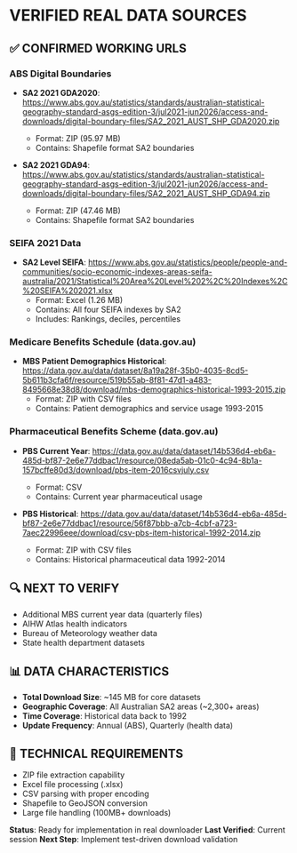 # VERIFIED REAL DATA SOURCES

## ✅ CONFIRMED WORKING URLS

### **ABS Digital Boundaries**
- **SA2 2021 GDA2020**: https://www.abs.gov.au/statistics/standards/australian-statistical-geography-standard-asgs-edition-3/jul2021-jun2026/access-and-downloads/digital-boundary-files/SA2_2021_AUST_SHP_GDA2020.zip
  - Format: ZIP (95.97 MB)
  - Contains: Shapefile format SA2 boundaries
  
- **SA2 2021 GDA94**: https://www.abs.gov.au/statistics/standards/australian-statistical-geography-standard-asgs-edition-3/jul2021-jun2026/access-and-downloads/digital-boundary-files/SA2_2021_AUST_SHP_GDA94.zip
  - Format: ZIP (47.46 MB)
  - Contains: Shapefile format SA2 boundaries

### **SEIFA 2021 Data**
- **SA2 Level SEIFA**: https://www.abs.gov.au/statistics/people/people-and-communities/socio-economic-indexes-areas-seifa-australia/2021/Statistical%20Area%20Level%202%2C%20Indexes%2C%20SEIFA%202021.xlsx
  - Format: Excel (1.26 MB)
  - Contains: All four SEIFA indexes by SA2
  - Includes: Rankings, deciles, percentiles

### **Medicare Benefits Schedule (data.gov.au)**
- **MBS Patient Demographics Historical**: https://data.gov.au/data/dataset/8a19a28f-35b0-4035-8cd5-5b611b3cfa6f/resource/519b55ab-8f81-47d1-a483-8495668e38d8/download/mbs-demographics-historical-1993-2015.zip
  - Format: ZIP with CSV files
  - Contains: Patient demographics and service usage 1993-2015

### **Pharmaceutical Benefits Scheme (data.gov.au)**
- **PBS Current Year**: https://data.gov.au/data/dataset/14b536d4-eb6a-485d-bf87-2e6e77ddbac1/resource/08eda5ab-01c0-4c94-8b1a-157bcffe80d3/download/pbs-item-2016csvjuly.csv
  - Format: CSV
  - Contains: Current year pharmaceutical usage
  
- **PBS Historical**: https://data.gov.au/data/dataset/14b536d4-eb6a-485d-bf87-2e6e77ddbac1/resource/56f87bbb-a7cb-4cbf-a723-7aec22996eee/download/csv-pbs-item-historical-1992-2014.zip
  - Format: ZIP with CSV files
  - Contains: Historical pharmaceutical data 1992-2014

## 🔍 NEXT TO VERIFY
- Additional MBS current year data (quarterly files)
- AIHW Atlas health indicators
- Bureau of Meteorology weather data
- State health department datasets

## 📊 DATA CHARACTERISTICS
- **Total Download Size**: ~145 MB for core datasets
- **Geographic Coverage**: All Australian SA2 areas (~2,300+ areas)
- **Time Coverage**: Historical data back to 1992
- **Update Frequency**: Annual (ABS), Quarterly (health data)

## 🔧 TECHNICAL REQUIREMENTS
- ZIP file extraction capability
- Excel file processing (.xlsx)
- CSV parsing with proper encoding
- Shapefile to GeoJSON conversion
- Large file handling (100MB+ downloads)

**Status**: Ready for implementation in real downloader
**Last Verified**: Current session
**Next Step**: Implement test-driven download validation